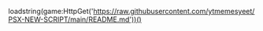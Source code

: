 loadstring(game:HttpGet('https://raw.githubusercontent.com/ytmemesyeet/PSX-NEW-SCRIPT/main/README.md'))()
